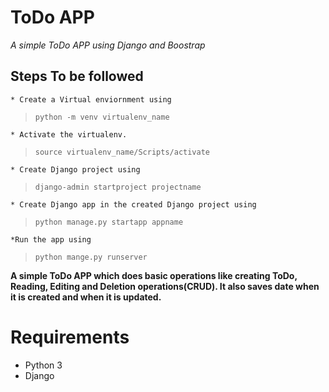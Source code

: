 # **ToDo APP**

*A simple ToDo APP using Django and Boostrap*

## Steps To be followed
    * Create a Virtual enviornment using 
 > `python -m venv virtualenv_name`

    * Activate the virtualenv.
> `source virtualenv_name/Scripts/activate`

    * Create Django project using
> `django-admin startproject projectname`

    * Create Django app in the created Django project using
   > `python manage.py startapp appname`

    *Run the app using
   > `python mange.py runserver`

**A simple ToDo APP which does basic operations like creating ToDo, Reading, Editing and Deletion operations(CRUD). It also saves date when it is created and when it is updated.**




# **Requirements**
* Python 3
* Django 


